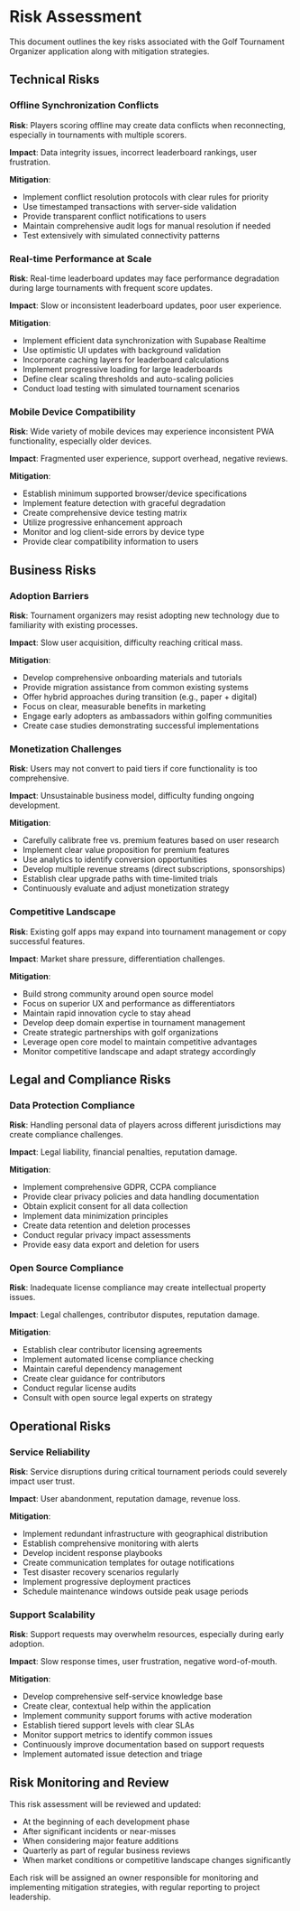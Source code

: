 # Risk Assessment

This document outlines the key risks associated with the Golf Tournament Organizer application along with mitigation strategies.

## Technical Risks

### Offline Synchronization Conflicts

**Risk**: Players scoring offline may create data conflicts when reconnecting, especially in tournaments with multiple scorers.

**Impact**: Data integrity issues, incorrect leaderboard rankings, user frustration.

**Mitigation**:
- Implement conflict resolution protocols with clear rules for priority
- Use timestamped transactions with server-side validation
- Provide transparent conflict notifications to users
- Maintain comprehensive audit logs for manual resolution if needed
- Test extensively with simulated connectivity patterns

### Real-time Performance at Scale

**Risk**: Real-time leaderboard updates may face performance degradation during large tournaments with frequent score updates.

**Impact**: Slow or inconsistent leaderboard updates, poor user experience.

**Mitigation**:
- Implement efficient data synchronization with Supabase Realtime
- Use optimistic UI updates with background validation
- Incorporate caching layers for leaderboard calculations
- Implement progressive loading for large leaderboards
- Define clear scaling thresholds and auto-scaling policies
- Conduct load testing with simulated tournament scenarios

### Mobile Device Compatibility

**Risk**: Wide variety of mobile devices may experience inconsistent PWA functionality, especially older devices.

**Impact**: Fragmented user experience, support overhead, negative reviews.

**Mitigation**:
- Establish minimum supported browser/device specifications
- Implement feature detection with graceful degradation
- Create comprehensive device testing matrix
- Utilize progressive enhancement approach
- Monitor and log client-side errors by device type
- Provide clear compatibility information to users

## Business Risks

### Adoption Barriers

**Risk**: Tournament organizers may resist adopting new technology due to familiarity with existing processes.

**Impact**: Slow user acquisition, difficulty reaching critical mass.

**Mitigation**:
- Develop comprehensive onboarding materials and tutorials
- Provide migration assistance from common existing systems
- Offer hybrid approaches during transition (e.g., paper + digital)
- Focus on clear, measurable benefits in marketing
- Engage early adopters as ambassadors within golfing communities
- Create case studies demonstrating successful implementations

### Monetization Challenges

**Risk**: Users may not convert to paid tiers if core functionality is too comprehensive.

**Impact**: Unsustainable business model, difficulty funding ongoing development.

**Mitigation**:
- Carefully calibrate free vs. premium features based on user research
- Implement clear value proposition for premium features
- Use analytics to identify conversion opportunities
- Develop multiple revenue streams (direct subscriptions, sponsorships)
- Establish clear upgrade paths with time-limited trials
- Continuously evaluate and adjust monetization strategy

### Competitive Landscape

**Risk**: Existing golf apps may expand into tournament management or copy successful features.

**Impact**: Market share pressure, differentiation challenges.

**Mitigation**:
- Build strong community around open source model
- Focus on superior UX and performance as differentiators
- Maintain rapid innovation cycle to stay ahead
- Develop deep domain expertise in tournament management
- Create strategic partnerships with golf organizations
- Leverage open core model to maintain competitive advantages
- Monitor competitive landscape and adapt strategy accordingly

## Legal and Compliance Risks

### Data Protection Compliance

**Risk**: Handling personal data of players across different jurisdictions may create compliance challenges.

**Impact**: Legal liability, financial penalties, reputation damage.

**Mitigation**:
- Implement comprehensive GDPR, CCPA compliance
- Provide clear privacy policies and data handling documentation
- Obtain explicit consent for all data collection
- Implement data minimization principles
- Create data retention and deletion processes
- Conduct regular privacy impact assessments
- Provide easy data export and deletion for users

### Open Source Compliance

**Risk**: Inadequate license compliance may create intellectual property issues.

**Impact**: Legal challenges, contributor disputes, reputation damage.

**Mitigation**:
- Establish clear contributor licensing agreements
- Implement automated license compliance checking
- Maintain careful dependency management
- Create clear guidance for contributors
- Conduct regular license audits
- Consult with open source legal experts on strategy

## Operational Risks

### Service Reliability

**Risk**: Service disruptions during critical tournament periods could severely impact user trust.

**Impact**: User abandonment, reputation damage, revenue loss.

**Mitigation**:
- Implement redundant infrastructure with geographical distribution
- Establish comprehensive monitoring with alerts
- Develop incident response playbooks
- Create communication templates for outage notifications
- Test disaster recovery scenarios regularly
- Implement progressive deployment practices
- Schedule maintenance windows outside peak usage periods

### Support Scalability

**Risk**: Support requests may overwhelm resources, especially during early adoption.

**Impact**: Slow response times, user frustration, negative word-of-mouth.

**Mitigation**:
- Develop comprehensive self-service knowledge base
- Create clear, contextual help within the application
- Implement community support forums with active moderation
- Establish tiered support levels with clear SLAs
- Monitor support metrics to identify common issues
- Continuously improve documentation based on support requests
- Implement automated issue detection and triage

## Risk Monitoring and Review

This risk assessment will be reviewed and updated:
- At the beginning of each development phase
- After significant incidents or near-misses
- When considering major feature additions
- Quarterly as part of regular business reviews
- When market conditions or competitive landscape changes significantly

Each risk will be assigned an owner responsible for monitoring and implementing mitigation strategies, with regular reporting to project leadership.
